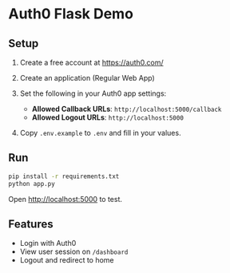 # Auth0 Flask Demo

## Setup

1. Create a free account at https://auth0.com/
2. Create an application (Regular Web App)
3. Set the following in your Auth0 app settings:
   - **Allowed Callback URLs**: `http://localhost:5000/callback`
   - **Allowed Logout URLs**: `http://localhost:5000`

4. Copy `.env.example` to `.env` and fill in your values.

## Run

```bash
pip install -r requirements.txt
python app.py
```

Open [http://localhost:5000](http://localhost:5000) to test.

## Features

- Login with Auth0
- View user session on `/dashboard`
- Logout and redirect to home
